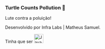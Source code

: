 
### Turtle Counts Pollution 🐢

Lute contra a poluição!

Desenvolvido por Infra Labs | Matheus Samuel.

Tinha que ser <img src="https://img.shields.io/badge/JavaScript-F7DF1E?style=for-the-badge&logo=javascript&logoColor=black" alt="JavaScript Logo" height="30">